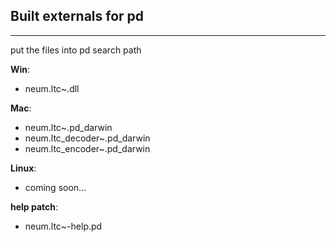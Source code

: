 ## Built externals for pd
-----------------

put the files into pd search path  

**Win**:
- neum.ltc~.dll  

**Mac**:
- neum.ltc~.pd_darwin   
- neum.ltc_decoder~.pd_darwin
- neum.ltc_encoder~.pd_darwin

**Linux**:
- coming soon...  

**help patch**:
- neum.ltc~-help.pd  
